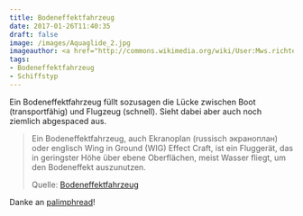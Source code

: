 ```yaml
---
title: Bodeneffektfahrzeug
date: 2017-01-26T11:40:35
draft: false
image: /images/Aquaglide_2.jpg
imageauthor: <a href="http://commons.wikimedia.org/wiki/User:Mws.richter" title="User:Mws.richter">Stefan Richter</a>
tags:
- Bodeneffektfahrzeug
- Schiffstyp
---
```


Ein Bodeneffektfahrzeug füllt sozusagen die Lücke zwischen Boot
(transportfähig) und Flugzeug (schnell). Sieht dabei aber auch noch
ziemlich abgespaced aus.

> Ein Bodeneffektfahrzeug, auch Ekranoplan (russisch экраноплан) oder englisch
> Wing in Ground (WIG) Effect Craft, ist ein Fluggerät, das in geringster Höhe
> über ebene Oberflächen, meist Wasser fliegt, um den Bodeneffekt auszunutzen.
>
> Quelle: [Bodeneffektfahrzeug](https://de.wikipedia.org/wiki/Bodeneffektfahrzeug)

Danke an [palimphread](https://twitter.com/palimphread)!
